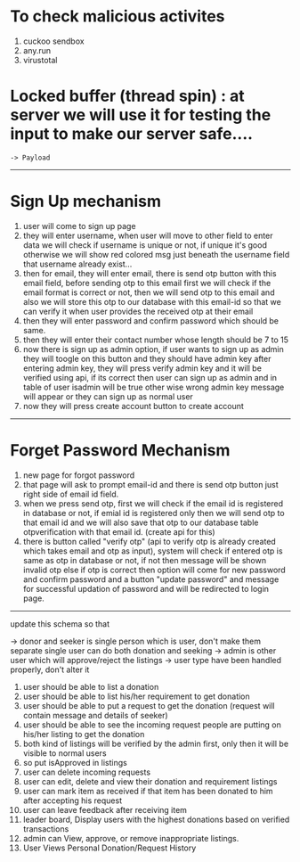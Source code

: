 
# To check malicious activites
1. cuckoo sendbox
2. any.run
3. virustotal

# Locked buffer (thread spin) : at server we will use it for testing the input to make our server safe....
    -> Payload 

-------------------------------------------------------------------------------
# Sign Up mechanism

1. user will come to sign up page 
2. they will enter username, when user will move to other field to enter data we will check if username is unique or not, if unique it's good otherwise we will show red colored msg just beneath the username field that username already exist...
3. then for email, they will enter email, there is send otp button with this email field, before sending otp to this email first we will check if the email format is correct or not, then we will send otp to this email and also we will store this otp to our database with this email-id so that we can verify it when user provides the received otp at their email
4. then they will enter password and confirm password which should be same.
5. then they will enter their contact number whose length should be 7 to 15 
6. now there is sign up as admin option, if user wants to sign up as admin they will toogle on this button and they should have admin key after entering admin key, they will press verify admin key and it will be verified using api, if its correct then user can sign up as admin and in table of user isadmin will be true other wise wrong admin key message will appear or they can sign up as normal user
7. now they will press create account button to create account 
-------------------------------------------------------------------------------

# Forget Password Mechanism

1. new page for forgot password
2. that page will ask to prompt email-id and there is send otp button just right side of email id field.
3. when we press send otp, first we will check if  the email id is registered in database or not, if emial id is registered only then we will send otp to that email id and we will also save that otp to our database table  otpverification with that email id. (create api for this)
4. there is button called "verify otp" (api to verify otp is already created which takes email and otp as input), system will check if entered otp is same as otp in database or not, if not then message will be shown invalid otp else if otp is  correct then option will come for  new password and confirm password and a button "update password" and message for successful updation of password and will be redirected to login page.
-------------------------------------------------------------------------------

update this schema so that 

-> donor and seeker is single person which is user, don't make them separate single user can do both donation and seeking
-> admin is other user which will approve/reject the listings
-> user type have been handled properly, don't alter it

1. user should be able to list a donation
2. user should be able to list his/her requirement to get donation
3. user should be able to put a request to get the donation (request will contain message and details of seeker)
4. user should be able to see the incoming request people are putting on his/her listing to get the donation
5. both kind of listings will be verified by the admin first, only then it will be visible to normal users
6. so put isApproved in listings
7. user can delete incoming requests
8. user can edit, delete and view their donation and requirement listings
9. user can mark item as received if that item has been donated to him after accepting his request 
10. user can leave feedback after receiving item 
11. leader board, Display users with the highest donations based on verified transactions
12. admin can View, approve, or remove inappropriate listings. 
13. User Views Personal Donation/Request History